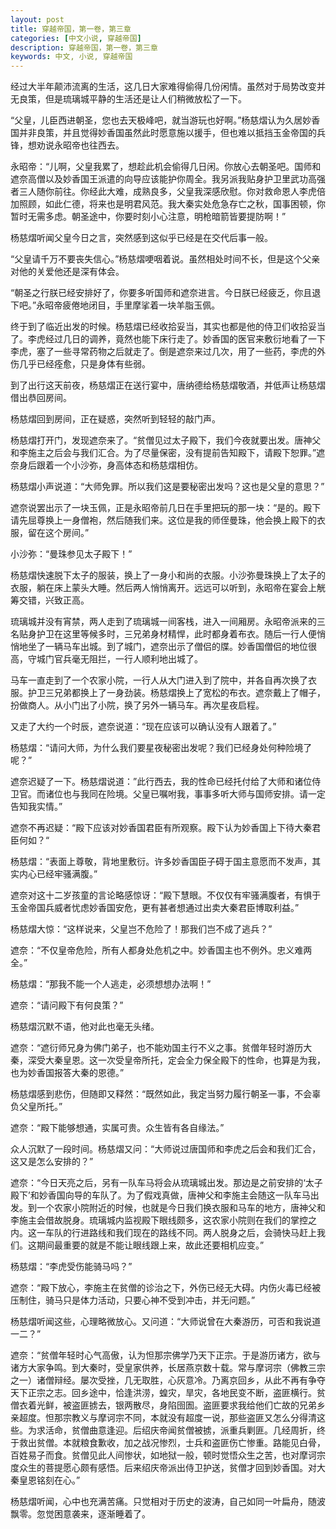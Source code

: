 ```yaml
---
layout: post
title: 穿越帝国，第一卷，第三章
categories: [中文小说, 穿越帝国]
description: 穿越帝国，第一卷，第三章
keywords: 中文, 小说, 穿越帝国
---
```


经过大半年颠沛流离的生活，这几日大家难得偷得几份闲情。虽然对于局势改变并无良策，但是琉璃城平静的生活还是让人们稍微放松了一下。

“父皇，儿臣西进朝圣，您也去天极峰吧，就当游玩也好啊。”杨慈熠认为久居妙香国并非良策，并且觉得妙香国虽然此时愿意施以援手，但也难以抵挡玉金帝国的兵锋，想劝说永昭帝也往西去。

永昭帝：“儿啊，父皇我累了，想趁此机会偷得几日闲。你放心去朝圣吧。国师和遮奈高僧以及妙香国王派遣的向导应该能护你周全。我另派我贴身护卫里武功高强者三人随你前往。你经此大难，成熟良多，父皇我深感欣慰。你对救命恩人李虎倍加照顾，如此仁德，将来也是明君风范。我大秦实处危急存亡之秋，国事困顿，你暂时无需多虑。朝圣途中，你要时刻小心注意，明枪暗箭皆要提防啊！”

杨慈熠听闻父皇今日之言，突然感到这似乎已经是在交代后事一般。

“父皇请千万不要丧失信心。”杨慈熠哽咽着说。虽然相处时间不长，但是这个父亲对他的关爱他还是深有体会。

“朝圣之行朕已经安排好了，你要多听国师和遮奈进言。今日朕已经疲乏，你且退下吧。”永昭帝疲倦地闭目，手里摩挲着一块羊脂玉佩。

终于到了临近出发的时候。杨慈熠已经收拾妥当，其实也都是他的侍卫们收拾妥当了。李虎经过几日的调养，竟然也能下床行走了。妙香国的医官来敷衍地看了一下李虎，塞了一些寻常药物之后就走了。倒是遮奈来过几次，用了一些药，李虎的外伤几乎已经痊愈，只是身体有些弱。

到了出行这天前夜，杨慈熠正在送行宴中，唐纳德给杨慈熠敬酒，并低声让杨慈熠借出恭回房间。

杨慈熠回到房间，正在疑惑，突然听到轻轻的敲门声。

杨慈熠打开门，发现遮奈来了。“贫僧见过太子殿下，我们今夜就要出发。唐神父和李施主之后会与我们汇合。为了尽量保密，没有提前告知殿下，请殿下恕罪。”遮奈身后跟着一个小沙弥，身高体态和杨慈熠相仿。

杨慈熠小声说道：“大师免罪。所以我们这是要秘密出发吗？这也是父皇的意思？”

遮奈说罢出示了一块玉佩，正是永昭帝前几日在手里把玩的那一块：“是的。殿下请先屈尊换上一身僧袍，然后随我们来。这位是我的师侄曼珠，他会换上殿下的衣服，留在这个房间。”

小沙弥：“曼珠参见太子殿下！”

杨慈熠快速脱下太子的服装，换上了一身小和尚的衣服。小沙弥曼珠换上了太子的衣服，躺在床上蒙头大睡。然后两人悄悄离开。远远可以听到，永昭帝在宴会上觥筹交错，兴致正高。

琉璃城并没有宵禁，两人走到了琉璃城一间客栈，进入一间厢房。永昭帝派来的三名贴身护卫在这里等候多时，三兄弟身材精悍，此时都身着布衣。随后一行人便悄悄地坐了一辆马车出城。到了城门，遮奈出示了僧侣的牒。妙香国僧侣的地位很高，守城门官兵毫无阻拦，一行人顺利地出城了。

马车一直走到了一个农家小院，一行人从大门进入到了院中，并各自再次换了衣服。护卫三兄弟都换上了一身劲装。杨慈熠换上了宽松的布衣。遮奈戴上了帽子，扮做商人。从小门出了小院，换了另外一辆马车。再次星夜启程。

又走了大约一个时辰，遮奈说道：“现在应该可以确认没有人跟着了。”

杨慈熠：“请问大师，为什么我们要星夜秘密出发呢？我们已经身处何种险境了呢？”

遮奈迟疑了一下。杨慈熠说道：”此行西去，我的性命已经托付给了大师和诸位侍卫官。而诸位也与我同在险境。父皇已嘱咐我，事事多听大师与国师安排。请一定告知我实情。”

遮奈不再迟疑：“殿下应该对妙香国君臣有所观察。殿下认为妙香国上下待大秦君臣何如？“

杨慈熠：“表面上尊敬，背地里敷衍。许多妙香国臣子碍于国主意愿而不发声，其实内心已经牢骚满腹。”

遮奈对这十二岁孩童的言论略感惊讶：“殿下慧眼。不仅仅有牢骚满腹者，有惧于玉金帝国兵威者忧虑妙香国安危，更有甚者想通过出卖大秦君臣博取利益。”

杨慈熠大惊：“这样说来，父皇岂不危险了！那我们岂不成了逃兵？”

遮奈：“不仅皇帝危险，所有人都身处危机之中。妙香国主也不例外。忠义难两全。”

杨慈熠：“那我不能一个人逃走，必须想想办法啊！”

遮奈：“请问殿下有何良策？”

杨慈熠沉默不语，他对此也毫无头绪。

遮奈：“遮衍师兄身为佛门弟子，也不能劝国主行不义之事。贫僧年轻时游历大秦，深受大秦皇恩。这一次受皇帝所托，定会全力保全殿下的性命，也算是为我，也为妙香国报答大秦的恩德。”

杨慈熠感到悲伤，但随即又释然：“既然如此，我定当努力履行朝圣一事，不会辜负父皇所托。”

遮奈：“殿下能够想通，实属可贵。众生皆有各自缘法。”

众人沉默了一段时间。杨慈熠又问：“大师说过唐国师和李虎之后会和我们汇合，这又是怎么安排的？”

遮奈：“今日天亮之后，另有一队车马将会从琉璃城出发。那边是之前安排的‘太子殿下’和妙香国向导的车队了。为了假戏真做，唐神父和李施主会随这一队车马出发。到一个农家小院附近的时候，也就是今日我们换衣服和马车的地方，唐神父和李施主会借故脱身。琉璃城内监视殿下眼线颇多，这农家小院则在我们的掌控之内。这一车队的行进路线和我们现在的路线不同。两人脱身之后，会骑快马赶上我们。这期间最重要的就是不能让眼线跟上来，故此还要相机应变。”

杨慈熠：“李虎受伤能骑马吗？”

遮奈：“殿下放心，李施主在贫僧的诊治之下，外伤已经无大碍。内伤火毒已经被压制住，骑马只是体力活动，只要心神不受到冲击，并无问题。”

杨慈熠听闻这些，心理略微放心。又问道：“大师说曾在大秦游历，可否和我说道一二？”

遮奈：“贫僧年轻时心气高傲，认为怛那宗佛学乃天下正宗。于是游历诸方，欲与诸方大家争鸣。到大秦时，受皇家供养，长居燕京数十载。常与摩诃宗（佛教三宗之一）诸僧辩经。屡次受挫，几无取胜，心灰意冷。乃离京回乡，从此不再有争夺天下正宗之志。回乡途中，恰逢洪涝，蝗灾，旱灾，各地民变不断，盗匪横行。贫僧衣着光鲜，被盗匪掳去，银两散尽，身陷囹圄。盗匪要求我给他们亡故的兄弟乡亲超度。怛那宗教义与摩诃宗不同，本就没有超度一说，那些盗匪又怎么分得清这些。为求活命，贫僧曲意逢迎。后绍庆帝闻贫僧被掳，派重兵剿匪。几经周折，终于救出贫僧。本就粮食歉收，加之战况惨烈，士兵和盗匪伤亡惨重。路能见白骨，百姓易子而食。贫僧见此人间惨状，如地狱一般，顿时觉悟众生之苦，也对摩诃宗度众生的菩提愿心颇有感悟。后来绍庆帝派出侍卫护送，贫僧才回到妙香国。对大秦皇恩铭刻在心。”

杨慈熠听闻，心中也充满苦痛。只觉相对于历史的波涛，自己如同一叶扁舟，随波飘零。忽觉困意袭来，逐渐睡着了。



